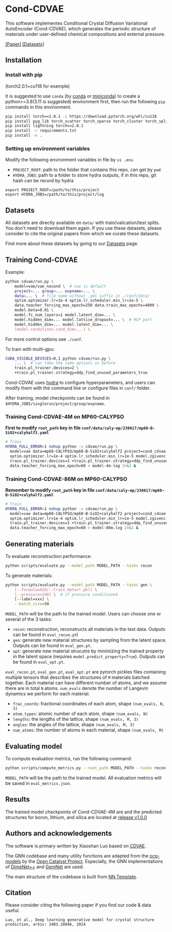 # Cond-CDVAE

This software implementes Conditional Crystal Diffusion Variational AutoEncoder (Cond-CDVAE), which generates the periodic structure of materials under user-defined chemical compositions and external pressure.

[[Paper]](https://arxiv.org/abs/2403.10846) [[Datasets]](data/)

## Installation

### Install with pip

(torch2.0.1+cu118 for example)

It is suggested to use `conda` (by [conda](https://conda.io/docs/index.html) or [miniconda](https://docs.conda.io/en/latest/miniconda.html)) to create a python>=3.8(3.11 is suggested) environment first, then run the following `pip` commands in this environment.

```bash
pip install torch==2.0.1 -i https://download.pytorch.org/whl/cu118
pip install pyg_lib torch_scatter torch_sparse torch_cluster torch_spline_conv -f https://data.pyg.org/whl/torch-2.0.0+cu118.html
pip install lightning torch==2.0.1
pip install -r requirements.txt
pip install -e .
```

### Setting up environment variables

Modify the following environment variables in file by `vi .env`.

- `PROJECT_ROOT`: path to the folder that contains this repo, can get by `pwd`
- `HYDRA_JOBS`: path to a folder to store hydra outputs, if in this repo, git hash can be record by hydra

```env
export PROJECT_ROOT=/path/to/this/project
export HYDRA_JOBS=/path/to/this/project/log
```

## Datasets

All datasets are directly available on `data/` with train/valication/test splits. You don't need to download them again. If you use these datasets, please consider to cite the original papers from which we curate these datasets.

Find more about these datasets by going to our [Datasets](data/) page.

## Training Cond-CDVAE

Example:

```bash
python cdvae/run.py \
    model=vae/vae_nocond \  # vae is default
    project=... group=... expname=... \
    data=... \  # file name without .yml suffix in ./conf/data/
    optim.optimizer.lr=1e-4 optim.lr_scheduler.min_lr=1e-5 \
    data.teacher_forcing_max_epoch=250 data.train_max_epochs=4000 \
    model.beta=0.01 \
    model.fc_num_layers=1 model.latent_dim=... \
    model.hidden_dim=... model.lattice_dropout=... \  # MLP part
    model.hidden_dim=... model.latent_dim=... \
    [model.conditions.cond_dim=...] \
```

For more control options see `./conf`.

To train with multi-gpu:

```bash
CUDA_VISIBLE_DEVICES=0,1 python cdvae/run.py \
    ... \  # can take the same options as before
    train.pl_trainer.devices=2 \
    +train.pl_trainer.strategy=ddp_find_unused_parameters_true
```

Cond-CDVAE uses [hydra](https://hydra.cc) to configure hyperparameters, and users can
modify them with the command line or configure files in `conf/` folder.

After training, model checkpoints can be found in `$HYDRA_JOBS/singlerun/project/group/expname`.

### Training Cond-CDVAE-4M on MP60-CALYPSO

**First to modify `root_path` key in file `conf/data/caly-mp/230617/mp60-B-SiO2+calyhalf2.yaml`**

```bash
# Train
HYDRA_FULL_ERROR=1 nohup python -u cdvae/run.py \
  model=vae data=mp60-CALYPSO/mp60-B-SiO2+calyhalf2 project=cond_cdvae group=mp60-calypso expname=model-4m \
  optim.optimizer.lr=1e-4 optim.lr_scheduler.min_lr=1e-5 model.zgivenc.no_mlp=False model.predict_property=False model.encoder.hidden_channels=128 model.encoder.int_emb_size=128 model.encoder.out_emb_channels=128 model.latent_dim=128 model.encoder.num_blocks=4 model.decoder.num_blocks=4 model.conditions.types.pressure.n_basis=80 model.conditions.types.pressure.stop=5 \
  train.pl_trainer.devices=3 +train.pl_trainer.strategy=ddp_find_unused_parameters_true model.prec=32 \
  data.teacher_forcing_max_epoch=60 > model-4m.log 2>&1 &
```

### Training Cond-CDVAE-86M on MP60-CALYPSO

**Remember to modify `root_path` key in file `conf/data/caly-mp/230617/mp60-B-SiO2+calyhalf2.yaml`**

```bash
# Train
HYDRA_FULL_ERROR=1 nohup python -u cdvae/run.py \
  model=vae data=mp60-CALYPSO/mp60-B-SiO2+calyhalf2 project=cond_cdvae group=mp60-calypso expname=model-86m \
  optim.optimizer.lr=1e-4 optim.lr_scheduler.min_lr=1e-5 model.zgivenc.no_mlp=False model.predict_property=False model.encoder.hidden_channels=512 model.encoder.int_emb_size=256 model.encoder.out_emb_channels=512 model.latent_dim=512 model.encoder.num_blocks=6 model.decoder.hidden_dim=512 model.decoder.num_blocks=6 model.conditions.types.pressure.n_basis=80 model.conditions.types.pressure.stop=5 \
  train.pl_trainer.devices=3 +train.pl_trainer.strategy=ddp_find_unused_parameters_true model.prec=32 \
  data.teacher_forcing_max_epoch=60 > model-86m.log 2>&1 &
```

## Generating materials

To evaluate reconstruction performance:

```bash
python scripts/evaluate.py --model_path MODEL_PATH --tasks recon
```

To generate materials:

```bash
python scripts/evaluate.py --model_path MODEL_PATH --tasks gen \
    [--formula=H2O/--train_data=*.pkl] \
    [--pressure=100] \  # if pressure conditioned
    [--label=xxx] \
    --batch_size=50
```

`MODEL_PATH` will be the path to the trained model. Users can choose one or several of the 3 tasks:

- `recon`: reconstruction, reconstructs all materials in the test data. Outputs can be found in `eval_recon.pt`l
- `gen`: generate new material structures by sampling from the latent space. Outputs can be found in `eval_gen.pt`.
- `opt`: generate new material strucutre by minimizing the trained property in the latent space (requires `model.predict_property=True`). Outputs can be found in `eval_opt.pt`.

`eval_recon.pt`, `eval_gen.pt`, `eval_opt.pt` are pytorch pickles files containing multiple tensors that describes the structures of `M` materials batched together. Each material can have different number of atoms, and we assume there are in total `N` atoms. `num_evals` denote the number of Langevin dynamics we perform for each material.

- `frac_coords`: fractional coordinates of each atom, shape `(num_evals, N, 3)`
- `atom_types`: atomic number of each atom, shape `(num_evals, N)`
- `lengths`: the lengths of the lattice, shape `(num_evals, M, 3)`
- `angles`: the angles of the lattice, shape `(num_evals, M, 3)`
- `num_atoms`: the number of atoms in each material, shape `(num_evals, M)`

## Evaluating model

To compute evaluation metrics, run the following command:

```bash
python scripts/compute_metrics.py --root_path MODEL_PATH --tasks recon gen opt
```

`MODEL_PATH` will be the path to the trained model. All evaluation metrics will be saved in `eval_metrics.json`.

## Results

The trained model checkpoints of Cond-CDVAE-4M are and the predicted structures for boron, lithium, and silica are located at [release v1.0.0](https://github.com/ixsluo/cond-cdvae/releases/tag/v1.0.0)


## Authors and acknowledgements

The software is primary written by Xiaoshan Luo based on [CDVAE](https://github.com/txie-93/cdvae).

The GNN codebase and many utility functions are adapted from the [ocp-models](https://github.com/Open-Catalyst-Project/ocp) by the [Open Catalyst Project](https://opencatalystproject.org/). Especially, the GNN implementations of [DimeNet++](https://arxiv.org/abs/2011.14115) and [GemNet](https://arxiv.org/abs/2106.08903) are used.

The main structure of the codebase is built from [NN Template](https://github.com/lucmos/nn-template).

## Citation

Please consider citing the following paper if you find our code & data useful.

```text
Luo, et al., Deep learning generative model for crystal structure prediction, arXiv: 2403.10846, 2024
```

